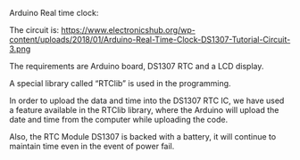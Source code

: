 Arduino Real time clock:
  
  The circuit is:
  https://www.electronicshub.org/wp-content/uploads/2018/01/Arduino-Real-Time-Clock-DS1307-Tutorial-Circuit-3.png
  
  The requirements are Arduino board, DS1307 RTC and a LCD display.
  
  A special library called “RTClib” is used in the programming.
  
  In order to upload the data and time into the DS1307 RTC IC, we have used a feature available in the RTClib library, where the Arduino will upload the date and time from the computer while uploading the code. 
  
  Also, the RTC Module DS1307 is backed with a battery, it will continue to maintain time even in the event of power fail.  
